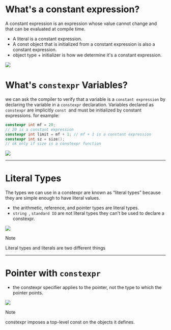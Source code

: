 # What's a constant expression?
A constant expression is an expression whose value cannot change and that can
be evaluated at compile time.
- A literal is a constant expression.
- A const object that is initialized from a constant expression is also a constant expression.
- object type + initializer is how we determine it's a constant expression.
<!--⚠️failed to create gist, net::ERR_INTERNET_DISCONNECTED-->
![](Pasted%20image%2020240825202334.png)
# What's `constexpr` Variables?
we can ask the compiler to verify that a variable is a `constant expression` by declaring the variable in a `constexpr` declaration. Variables declared as `constexpr` are implicitly `const `and must be initialized by constant expressions.
for example:
```c++
constexpr int mf = 20;
// 20 is a constant expression
constexpr int limit = mf + 1; // mf + 1 is a constant expression
constexpr int sz = size();
// ok only if size is a constexpr function
```

<!--⚠️failed to create gist, net::ERR_INTERNET_DISCONNECTED-->
![](Screenshot%20from%202024-08-25%2020-50-03.png)

___________

# Literal Types
The types we can use in a constexpr are known as “literal types” because they are simple
enough to have literal values.
- the arithmetic, reference, and pointer types are literal types.
- `string `, `standard IO` are not literal types they can't be used to declare a constexpr.
<!--⚠️failed to create gist, net::ERR_INTERNET_DISCONNECTED-->
![](Pasted%20image%2020240825212421.png)
>[!NOTE]
Literal types and literals are two different things

__________
# Pointer with `constexpr`
- the constexpr specifier applies to the pointer, not the type to which the pointer points.
<!--⚠️failed to create gist, net::ERR_INTERNET_DISCONNECTED-->
![](Pasted%20image%2020240825214221.png)
>[!NOTE]
>constexpr imposes a top-level const on the objects it defines.
